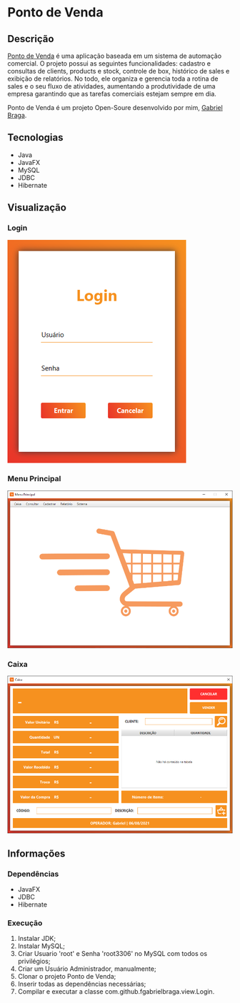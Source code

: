 # Ponto de Venda

## Descrição
[Ponto de Venda](https://github.com/F-Gabriel-Braga/ponto-de-sale/) é uma aplicação baseada em um sistema de automação comercial. O projeto possui as seguintes funcionalidades: cadastro e consultas de clients, products e stock, controle de box, histórico de sales e exibição de relatórios. No todo, ele organiza e gerencia toda a rotina de sales e o seu fluxo de atividades, aumentando a produtividade de uma empresa garantindo que as tarefas comerciais estejam sempre em dia.

Ponto de Venda é um projeto Open-Soure desenvolvido por mim, [Gabriel Braga](https://f-gabriel-braga.github.io/site/).

## Tecnologias
* Java
* JavaFX
* MySQL
* JDBC
* Hibernate

## Visualização
### Login
![LOGIN](https://github.com/F-Gabriel-Braga/ponto-de-venda/blob/master/images/PONTO-DE-VENDA-LOGIN.png)
### Menu Principal
![MENU PRINCIPAL](https://github.com/F-Gabriel-Braga/ponto-de-venda/blob/master/images/PONTO-DE-VENDA-MENU-PRINCIPAL.png)
### Caixa
![CAIXA](https://github.com/F-Gabriel-Braga/ponto-de-venda/blob/master/images/PONTO-DE-VENDA-CAIXA.png)

## Informações
### Dependências
* JavaFX
* JDBC
* Hibernate

### Execução
1. Instalar JDK;
2. Instalar MySQL;
3. Criar Usuario 'root' e Senha 'root3306' no MySQL com todos os privilégios;
4. Criar um Usuário Administrador, manualmente;
5. Clonar o projeto Ponto de Venda;
6. Inserir todas as dependências necessárias;
7. Compilar e executar a classe com.github.fgabrielbraga.view.Login.

